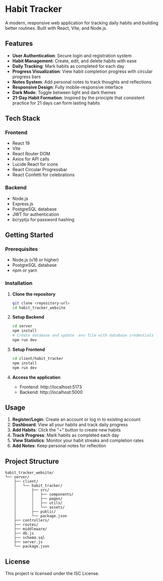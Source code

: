 # Habit Tracker

A modern, responsive web application for tracking daily habits and building better routines. Built with React, Vite, and Node.js.

## Features

- **User Authentication**: Secure login and registration system
- **Habit Management**: Create, edit, and delete habits with ease
- **Daily Tracking**: Mark habits as completed for each day
- **Progress Visualization**: View habit completion progress with circular progress bars
- **Notes System**: Add personal notes to track thoughts and reflections
- **Responsive Design**: Fully mobile-responsive interface
- **Dark Mode**: Toggle between light and dark themes
- **21-Day Habit Formation**: Inspired by the principle that consistent practice for 21 days can form lasting habits

## Tech Stack

### Frontend

- React 19
- Vite
- React Router DOM
- Axios for API calls
- Lucide React for icons
- React Circular Progressbar
- React Confetti for celebrations

### Backend

- Node.js
- Express.js
- PostgreSQL database
- JWT for authentication
- bcryptjs for password hashing

## Getting Started

### Prerequisites

- Node.js (v16 or higher)
- PostgreSQL database
- npm or yarn

### Installation

1. **Clone the repository**

   ```bash
   git clone <repository-url>
   cd habit_tracker_website
   ```

2. **Setup Backend**

   ```bash
   cd server
   npm install
   # Create database and update .env file with database credentials
   npm run dev
   ```

3. **Setup Frontend**

   ```bash
   cd client/habit_tracker
   npm install
   npm run dev
   ```

4. **Access the application**
   - Frontend: http://localhost:5173
   - Backend: http://localhost:5000

## Usage

1. **Register/Login**: Create an account or log in to existing account
2. **Dashboard**: View all your habits and track daily progress
3. **Add Habits**: Click the "+" button to create new habits
4. **Track Progress**: Mark habits as completed each day
5. **View Statistics**: Monitor your habit streaks and completion rates
6. **Add Notes**: Keep personal notes for reflection

## Project Structure

```
habit_tracker_website/
└── server/
    ├── client/
    │   └── habit_tracker/
    │       ├── src/
    │       │   ├── components/
    │       │   ├── pages/
    │       │   ├── utils/
    │       │   └── assets/
    │       ├── public/
    │       └── package.json
    ├── controllers/
    ├── routes/
    ├── middleware/
    ├── db.js
    ├── schema.sql
    ├── server.js
    └── package.json
```

## License

This project is licensed under the ISC License.
